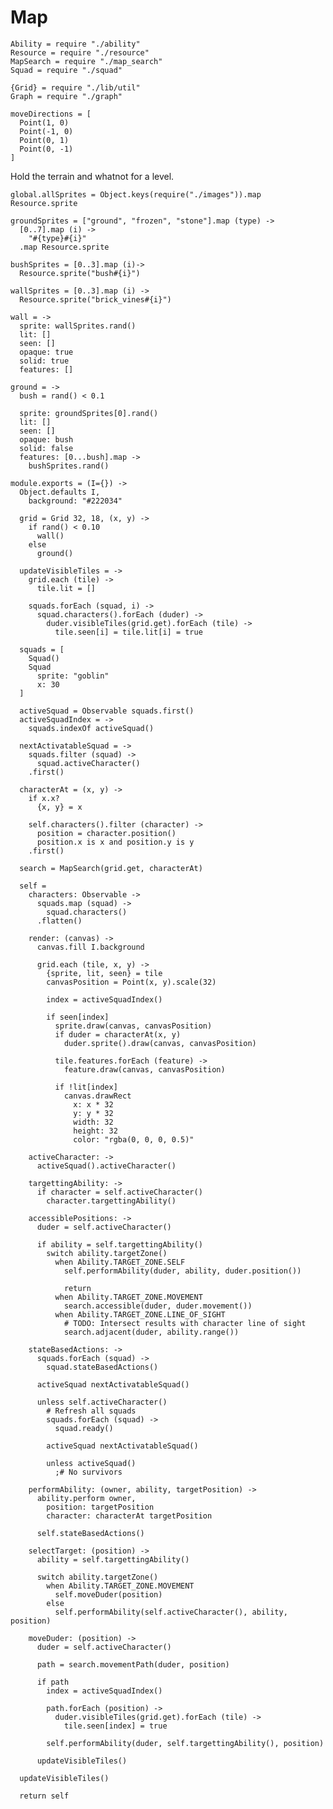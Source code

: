 Map
===
    Ability = require "./ability"
    Resource = require "./resource"
    MapSearch = require "./map_search"
    Squad = require "./squad"

    {Grid} = require "./lib/util"
    Graph = require "./graph"

    moveDirections = [
      Point(1, 0)
      Point(-1, 0)
      Point(0, 1)
      Point(0, -1)
    ]

Hold the terrain and whatnot for a level.

    global.allSprites = Object.keys(require("./images")).map Resource.sprite

    groundSprites = ["ground", "frozen", "stone"].map (type) ->
      [0..7].map (i) ->
        "#{type}#{i}"
      .map Resource.sprite

    bushSprites = [0..3].map (i)->
      Resource.sprite("bush#{i}")

    wallSprites = [0..3].map (i) ->
      Resource.sprite("brick_vines#{i}")

    wall = ->
      sprite: wallSprites.rand()
      lit: []
      seen: []
      opaque: true
      solid: true
      features: []

    ground = ->
      bush = rand() < 0.1

      sprite: groundSprites[0].rand()
      lit: []
      seen: []
      opaque: bush
      solid: false
      features: [0...bush].map ->
        bushSprites.rand()

    module.exports = (I={}) ->
      Object.defaults I,
        background: "#222034"

      grid = Grid 32, 18, (x, y) ->
        if rand() < 0.10
          wall()
        else
          ground()

      updateVisibleTiles = ->
        grid.each (tile) ->
          tile.lit = []

        squads.forEach (squad, i) ->
          squad.characters().forEach (duder) ->
            duder.visibleTiles(grid.get).forEach (tile) ->
              tile.seen[i] = tile.lit[i] = true

      squads = [
        Squad()
        Squad
          sprite: "goblin"
          x: 30
      ]

      activeSquad = Observable squads.first()
      activeSquadIndex = ->
        squads.indexOf activeSquad()

      nextActivatableSquad = ->
        squads.filter (squad) ->
          squad.activeCharacter()
        .first()

      characterAt = (x, y) ->
        if x.x?
          {x, y} = x

        self.characters().filter (character) ->
          position = character.position()
          position.x is x and position.y is y
        .first()

      search = MapSearch(grid.get, characterAt)

      self =
        characters: Observable ->
          squads.map (squad) ->
            squad.characters()
          .flatten()

        render: (canvas) ->
          canvas.fill I.background

          grid.each (tile, x, y) ->
            {sprite, lit, seen} = tile
            canvasPosition = Point(x, y).scale(32)
            
            index = activeSquadIndex()

            if seen[index]
              sprite.draw(canvas, canvasPosition)
              if duder = characterAt(x, y)
                duder.sprite().draw(canvas, canvasPosition)

              tile.features.forEach (feature) ->
                feature.draw(canvas, canvasPosition)

              if !lit[index]
                canvas.drawRect
                  x: x * 32
                  y: y * 32
                  width: 32
                  height: 32
                  color: "rgba(0, 0, 0, 0.5)"

        activeCharacter: ->
          activeSquad().activeCharacter()

        targettingAbility: ->
          if character = self.activeCharacter()
            character.targettingAbility()

        accessiblePositions: ->
          duder = self.activeCharacter()

          if ability = self.targettingAbility()
            switch ability.targetZone()
              when Ability.TARGET_ZONE.SELF
                self.performAbility(duder, ability, duder.position())

                return
              when Ability.TARGET_ZONE.MOVEMENT
                search.accessible(duder, duder.movement())
              when Ability.TARGET_ZONE.LINE_OF_SIGHT
                # TODO: Intersect results with character line of sight
                search.adjacent(duder, ability.range())

        stateBasedActions: ->
          squads.forEach (squad) ->
            squad.stateBasedActions()

          activeSquad nextActivatableSquad()

          unless self.activeCharacter()
            # Refresh all squads
            squads.forEach (squad) ->
              squad.ready()

            activeSquad nextActivatableSquad()

            unless activeSquad()
              ;# No survivors

        performAbility: (owner, ability, targetPosition) ->
          ability.perform owner,
            position: targetPosition
            character: characterAt targetPosition

          self.stateBasedActions()

        selectTarget: (position) ->
          ability = self.targettingAbility()

          switch ability.targetZone()
            when Ability.TARGET_ZONE.MOVEMENT
              self.moveDuder(position)
            else
              self.performAbility(self.activeCharacter(), ability, position)

        moveDuder: (position) ->
          duder = self.activeCharacter()

          path = search.movementPath(duder, position)

          if path
            index = activeSquadIndex()

            path.forEach (position) ->
              duder.visibleTiles(grid.get).forEach (tile) ->
                tile.seen[index] = true

            self.performAbility(duder, self.targettingAbility(), position)

          updateVisibleTiles()

      updateVisibleTiles()

      return self
